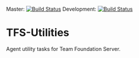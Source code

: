 Master: [![Build Status](https://travis-ci.org/Liteolika/TFS-Utilities.svg?branch=master)](https://travis-ci.org/Liteolika/TFS-Utilities)
Development: [![Build Status](https://travis-ci.org/Liteolika/TFS-Utilities.svg?branch=development)](https://travis-ci.org/Liteolika/TFS-Utilities)

# TFS-Utilities
Agent utility tasks for Team Foundation Server.
